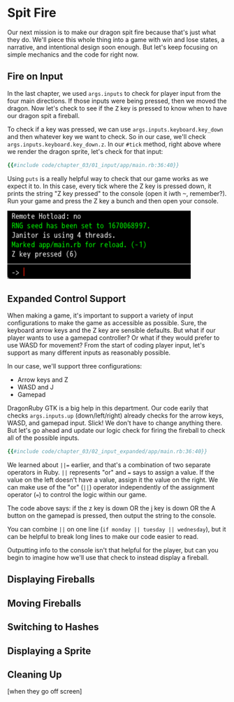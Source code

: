 # Spit Fire

Our next mission is to make our dragon spit fire because that's just what they do. We'll piece this whole thing into a game with win and lose states, a narrative, and intentional design soon enough. But let's keep focusing on simple mechanics and the code for right now.

## Fire on Input

In the last chapter, we used `args.inputs` to check for player input from the four main directions. If those inputs were being pressed, then we moved the dragon. Now let's check to see if the <kbd>Z</kbd> key is pressed to know when to have our dragon spit a fireball.

To check if a key was pressed, we can use `args.inputs.keyboard.key_down` and then whatever key we want to check. So in our case, we'll check `args.inputs.keyboard.key_down.z`. In our `#tick` method, right above where we render the dragon sprite, let's check for that input:

``` ruby
{{#include code/chapter_03/01_input/app/main.rb:36:40}}
```

Using `puts` is a really helpful way to check that our game works as we expect it to. In this case, every tick where the Z key is pressed down, it prints the string "Z key pressed" to the console (open it iwth <kbd>~</kbd>, remember?). Run your game and press the Z key a bunch and then open your console.

<img alt="screenshot of DragonRuby console showing Z key pressed 6 times" src="./img/c03-console-puts.png" style="max-width: 420px">

## Expanded Control Support

When making a game, it's important to support a variety of input configurations to make the game as accessible as possible. Sure, the keyboard arrow keys and the Z key are sensible defaults. But what if our player wants to use a gamepad controller? Or what if they would prefer to use WASD for movement? From the start of coding player input, let's support as many different inputs as reasonably possible.

In our case, we'll support three configurations:

- Arrow keys and Z
- WASD and J
- Gamepad

DragonRuby GTK is a big help in this department. Our code earily that checks `args.inputs.up` (down/left/right) already checks for the arrow keys, WASD, and gamepad input. Slick! We don't have to change anything there. But let's go ahead and update our logic check for firing the fireball to check all of the possible inputs.

``` ruby
{{#include code/chapter_03/02_input_expanded/app/main.rb:36:40}}
```

We learned about `||=` earlier, and that's a combination of two separate operators in Ruby. `||` represents "or" and `=` says to assign a value. If the value on the left doesn't have a value, assign it the value on the right. We can make use of the "or" (`||`) operator independently of the assignment operator (`=`) to control the logic within our game.

The code above says: if the z key is down OR the j key is down OR the A button on the gamepad is pressed, then output the string to the console.

You can combine `||` on one line (`if monday || tuesday || wednesday`), but it can be helpful to break long lines to make our code easier to read.

Outputting info to the console isn't that helpful for the player, but can you begin to imagine how we'll use that check to instead display a fireball.

## Displaying Fireballs

## Moving Fireballs

## Switching to Hashes

## Displaying a Sprite

## Cleaning Up

[when they go off screen]
